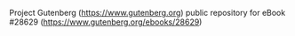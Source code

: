 Project Gutenberg (https://www.gutenberg.org) public repository for eBook #28629 (https://www.gutenberg.org/ebooks/28629)
